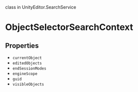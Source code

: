 class in UnityEditor.SearchService
# ObjectSelectorSearchContext

## Properties
- `currentObject`
- `editedObjects`
- `endSessionModes`
- `engineScope`
- `guid`
- `visibleObjects`
